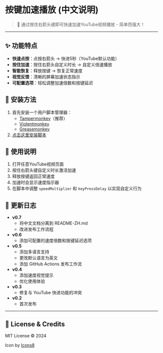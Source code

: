 # 按键加速播放 (中文说明)

> 🚀 通过按住右箭头键即可快速加速YouTube视频播放 - 简单而强大！

---

## ✨ 功能特点
- **快速点按**：点按右箭头 → 快进5秒（YouTube默认功能）
- **按住加速**：按住右箭头自定义时长 → 自定义倍速播放
- **智能恢复**：释放按键 → 恢复正常速度
- **视觉反馈**：清晰的屏幕加速状态指示
- **可配置选项**：轻松调整加速倍数和按键延迟

## 🔧 安装方法
1. 首先安装一个用户脚本管理器：
   - [Tampermonkey](https://www.tampermonkey.net/)（推荐）
   - [Violentmonkey](https://violentmonkey.github.io/)
   - [Greasemonkey](https://www.greasespot.net/)
2. [点击这里安装脚本](https://update.greasyfork.org/scripts/520580/YouTube%20%E6%8C%89%E9%94%AE%E5%8A%A0%E9%80%9F%E6%92%AD%E6%94%BE.user.js)

## 📖 使用说明
1. 打开任意YouTube视频页面
2. 按住右箭头键自定义时长激活加速
3. 释放按键返回正常速度
4. 加速时会显示速度指示器
5. 在脚本中调整 `speedMultiplier` 和 `keyPressDelay` 以实现自定义行为

## 📝 更新日志
- **v0.7**
  - 将中文文档分离到 README-ZH.md
  - 改进发布工作流程
- **v0.6**
  - 添加可配置的速度倍数和按键延迟选项
- **v0.5**
  - 添加多语言支持
  - 更改默认语言为英文
  - 添加 GitHub Actions 发布工作流
- **v0.4**
  - 添加速度视觉提示
  - 优化使用体验
- **v0.3**
  - 修复与 YouTube 快进功能的冲突
- **v0.2**
  - 首次发布

---

## 📄 License & Credits
MIT License © 2024

Icon by [Icons8](https://icons8.com/icon/9991/fast-forward) 
